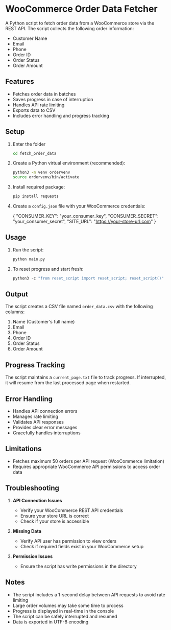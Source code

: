 # WooCommerce Order Data Fetcher

A Python script to fetch order data from a WooCommerce store via the REST API. The script collects the following order information:
- Customer Name
- Email
- Phone
- Order ID
- Order Status
- Order Amount

## Features

- Fetches order data in batches
- Saves progress in case of interruption
- Handles API rate limiting
- Exports data to CSV
- Includes error handling and progress tracking

## Setup

1. Enter the folder
   ```bash
   cd fetch_order_data
   ```

2. Create a Python virtual environment (recommended):
   ```bash
   python3 -m venv ordervenv
   source ordervenv/bin/activate
   ```

3. Install required package:
   ```bash
   pip install requests
   ```

4. Create a `config.json` file with your WooCommerce credentials:
  
   {
       "CONSUMER_KEY": "your_consumer_key",
       "CONSUMER_SECRET": "your_consumer_secret",
       "SITE_URL": "https://your-store-url.com"
   }
  

## Usage

1. Run the script:
   ```bash
   python main.py
   ```

2. To reset progress and start fresh:
   ```python
   python3 -c "from reset_script import reset_script; reset_script()"
   ```

## Output

The script creates a CSV file named `order_data.csv` with the following columns:
1. Name (Customer's full name)
2. Email
3. Phone
4. Order ID
5. Order Status
6. Order Amount

## Progress Tracking

The script maintains a `current_page.txt` file to track progress. If interrupted, it will resume from the last processed page when restarted.

## Error Handling

- Handles API connection errors
- Manages rate limiting
- Validates API responses
- Provides clear error messages
- Gracefully handles interruptions

## Limitations

- Fetches maximum 50 orders per API request (WooCommerce limitation)
- Requires appropriate WooCommerce API permissions to access order data

## Troubleshooting

1. **API Connection Issues**
   - Verify your WooCommerce REST API credentials
   - Ensure your store URL is correct
   - Check if your store is accessible

2. **Missing Data**
   - Verify API user has permission to view orders
   - Check if required fields exist in your WooCommerce setup

3. **Permission Issues**
   - Ensure the script has write permissions in the directory

## Notes

- The script includes a 1-second delay between API requests to avoid rate limiting
- Large order volumes may take some time to process
- Progress is displayed in real-time in the console
- The script can be safely interrupted and resumed
- Data is exported in UTF-8 encoding